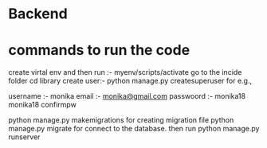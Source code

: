# Backend
 
# commands to run the code 

create virtal env and then run :- myenv/scripts/activate
go to the incide folder cd library 
create user:- 
python manage.py createsuperuser
for e.g.,

username :- monika
email :- monika@gmail.com
passwoord :- monika18
monika18 confirmpw

python manage.py makemigrations for creating migration file
python manage.py migrate for connect to the database.
then run python manage.py runserver
